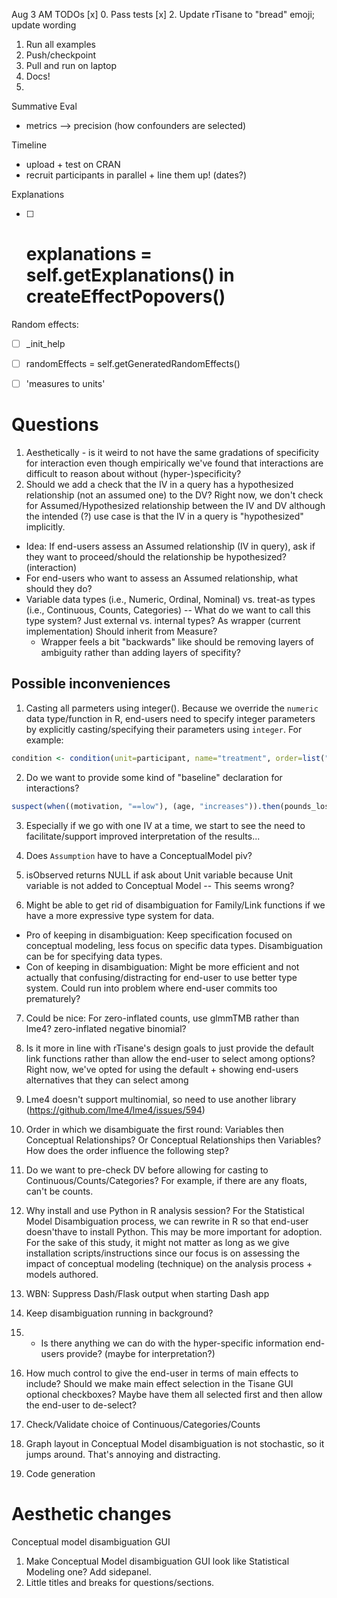 Aug 3 AM TODOs
[x] 0. Pass tests
[x] 2. Update rTisane to "bread" emoji; update wording
1. Run all examples
3. Push/checkpoint
4. Pull and run on laptop 
5. Docs! 
6. 


Summative Eval 
- metrics --> precision (how confounders are selected)



Timeline 
- upload + test on CRAN 
- recruit participants in parallel + line them up! (dates?)



Explanations 
- [ ] # explanations = self.getExplanations() in createEffectPopovers()

Random effects:
- [ ] _init_help 
- [ ] randomEffects = self.getGeneratedRandomEffects()
- [ ] 'measures to units'


# Questions
1. Aesthetically - is it weird to not have the same gradations of specificity for interaction even though empirically we've found that interactions are difficult to reason about without (hyper-)specificity?
2. Should we add a check that the IV in a query has a hypothesized relationship (not an assumed one) to the DV? Right now, we don't check for Assumed/Hypothesized relationship between the IV and DV although the intended (?) use case is that the IV in a query is "hypothesized" implicitly. 
- Idea: If end-users assess an Assumed relationship (IV in query), ask if they want to proceed/should the relationship be hypothesized?  (interaction)
- For end-users who want to assess an Assumed relationship, what should they do? 
- Variable data types (i.e., Numeric, Ordinal, Nominal) vs. treat-as types (i.e., Continuous, Counts, Categories) -- What do we want to call this type system? Just external vs. internal types? As wrapper (current implementation) Should inherit from Measure?
  - Wrapper feels a bit "backwards" like should be removing layers of ambiguity rather than adding layers of specifity? 

## Possible inconveniences
1. Casting all parmeters using integer().
Because we override the ``numeric`` data type/function in R, end-users need to specify integer parameters by explicitly casting/specifying their parameters using ``integer``. For example: 
```R
condition <- condition(unit=participant, name="treatment", order=list("low","medium", "high"), number_of_instances=integer(1))
```
2. Do we want to provide some kind of "baseline" declaration for interactions? 
```R
suspect(when((motivation, "==low"), (age, "increases")).then(pounds_lost, "baseline"), cm) # Do we want to allow for baseline?
```
3. Especially if we go with one IV at a time, we start to see the need to facilitate/support improved interpretation of the results...

4. Does ``Assumption`` have to have a ConceptualModel piv? 

5. isObserved returns NULL if ask about Unit variable because Unit variable is not added to Conceptual Model -- This seems wrong? 

6. Might be able to get rid of disambiguation for Family/Link functions if we have a more expressive type system for data. 
- Pro of keeping in disambiguation: Keep specification focused on conceptual modeling, less focus on specific data types. Disambiguation can be for specifying data types. <Phased concerns>
- Con of keeping in disambiguation: Might be more efficient and not actually that confusing/distracting for end-user to use better type system. Could run into problem where end-user commits too prematurely? 

7. Could be nice: For zero-inflated counts, use glmmTMB rather than lme4? zero-inflated negative binomial?

8. Is it more in line with rTisane's design goals to just provide the default link functions rather than allow the end-user to select among options? Right now, we've opted for using the default + showing end-users alternatives that they can select among

9. Lme4 doesn't support multinomial, so need to use another library (https://github.com/lme4/lme4/issues/594)

10. Order in which we disambiguate the first round: Variables then Conceptual Relationships? Or Conceptual Relationships then Variables? How does the order influence the following step? 

11. Do we want to pre-check DV before allowing for casting to Continuous/Counts/Categories? For example, if there are any floats, can't be counts. 

12. Why install and use Python in R analysis session? For the Statistical Model Disambiguation process, we can rewrite in R so that end-user doesn'thave to install Python. This may be more important for adoption. For the sake of this study, it might not matter as long as we give installation scripts/instructions since our focus is on assessing the impact of conceptual modeling (technique) on the analysis process + models authored.

13. WBN: Suppress Dash/Flask output when starting Dash app 

14. Keep disambiguation running in background?


15. - Is there anything we can do with the hyper-specific information end-users provide? (maybe for interpretation?)

16. How much control to give the end-user in terms of main effects to include? Should we make main effect selection in the Tisane GUI optional checkboxes? Maybe have them all selected first and then allow the end-user to de-select? 

17. Check/Validate choice of Continuous/Categories/Counts

18. Graph layout in Conceptual Model disambiguation is not stochastic, so it jumps around. That's annoying and distracting. 

19. Code generation

# Aesthetic changes
Conceptual model disambiguation GUI
1. Make Conceptual Model disambiguation GUI look like Statistical Modeling one? Add sidepanel.
2. Little titles and breaks for questions/sections.